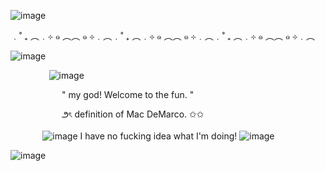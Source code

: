 ![image](https://github.com/user-attachments/assets/8efb3160-dcee-46ae-be15-1b535df25403)


﹒˚ ₊ ︵﹒⊹ ๑ ︵︵ ๑ ⊹﹒︵﹒˚ ₊ ︵﹒⊹ ๑ ︵︵ ๑ ⊹﹒︵﹒˚ ₊ ︵﹒⊹ ๑ ︵︵ ๑ ⊹﹒︵

![image](https://github.com/user-attachments/assets/35ccf6bc-1123-4dd0-b182-795d345ac906)



⠀⠀⠀⠀⠀⠀![image](https://github.com/user-attachments/assets/6ba48bea-8a0b-4b28-a91b-cd29b0714edd)


 ⠀⠀⠀⠀⠀⠀⠀⠀" my god! Welcome to the fun. "

⠀⠀⠀⠀⠀⠀⠀⠀౨ৎ definition of Mac DeMarco. ✩✩

⠀⠀⠀⠀⠀![image](https://github.com/user-attachments/assets/783ad4a3-7942-45e3-94f6-7586ce0837a2) I have no fucking idea what I'm doing! ![image](https://github.com/user-attachments/assets/d2c61397-7da2-436a-8945-7e62beb67be7)



![image](https://github.com/user-attachments/assets/61542879-c921-405d-a36b-0c9b55d7e1b9)


